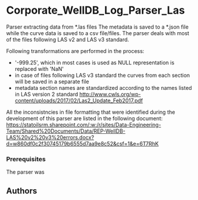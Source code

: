 # Corporate_WellDB_Log_Parser_Las

Parser extracting data from *.las files
The metadata is saved to a *.json file while the curve data is saved to a csv file/files.
The parser deals with most of the files following LAS v2 and LAS v3 standard.

Following transformations are performed in the process:
- '-999.25', which in most cases is used as NULL representation is replaced with 'NaN'
- in case of files following LAS v3 standard the curves from each section will be saved in a separate file
- metadata section names are standardized according to the names listed in LAS version 2 standard
http://www.cwls.org/wp-content/uploads/2017/02/Las2_Update_Feb2017.pdf

All the inconsistncies in file formatting that were identified during the development of this parser are listed in the following document:
https://statoilsrm.sharepoint.com/:w:/r/sites/Data-Engineering-Team/Shared%20Documents/Data/REP-WellDB-LAS%20v2%20v3%20errors.docx?d=w860df0c2f30745179b6555d7aa9e8c52&csf=1&e=6T7RhK


### Prerequisites

The parser was 


## Authors


